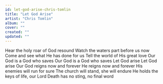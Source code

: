 ```yaml
---
id: let-god-arise-chris-tomlin
title: "Let God Arise"
artist: "Chris Tomlin"
album: ""
cover: ""
created: ""
updated: ""
---
```


Hear the holy roar of God resound
Watch the waters part before us now
Come and see what He has done for us
Tell the world of His great love
Our God is a God who saves
Our God is a God who saves
Let God arise
Let God arise
Our God reigns now and forever
He reigns now and forever
His enemies will run for sure
The church will stand, she will endure
He holds the keys of life, our Lord
Death has no sting, no final word